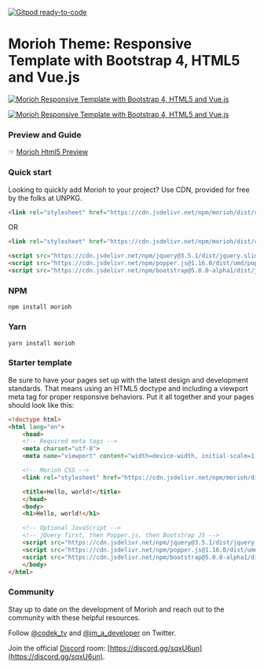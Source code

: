 [![Gitpod ready-to-code](https://img.shields.io/badge/Gitpod-ready--to--code-blue?logo=gitpod)](https://gitpod.io/#https://github.com/Morioh-Lab/morioh)

# Morioh Theme: Responsive Template with Bootstrap 4, HTML5 and Vue.js

[![Morioh Responsive Template with Bootstrap 4, HTML5 and Vue.js](https://i.imgur.com/gWYKl5F.png)](https://morioh.com/www/morioh/)

[![Morioh Responsive Template with Bootstrap 4, HTML5 and Vue.js](https://i.imgur.com/tHs60Xu.png)](https://morioh.com/www/morioh/)


### Preview and Guide

☞ [Morioh Html5 Preview](https://morioh.com/www/morioh/)


### Quick start
Looking to quickly add Morioh to your project? Use CDN, provided for free by the folks at UNPKG.

```html
<link rel="stylesheet" href="https://cdn.jsdelivr.net/npm/morioh/dist/css/morioh.min.css">
```
OR

```html
<link rel="stylesheet" href="https://cdn.jsdelivr.net/npm/morioh/dist/css/morioh.min.css">
```

```html
<script src="https://cdn.jsdelivr.net/npm/jquery@3.5.1/dist/jquery.slim.min.js"></script>
<script src="https://cdn.jsdelivr.net/npm/popper.js@1.16.0/dist/umd/popper.min.js"></script>
<script src="https://cdn.jsdelivr.net/npm/bootstrap@5.0.0-alpha1/dist/js/bootstrap.min.js"></script>
```

### NPM

```
npm install morioh
```

### Yarn

```
yarn install morioh
```

### Starter template
Be sure to have your pages set up with the latest design and development standards. That means using an HTML5 doctype and including a viewport meta tag for proper responsive behaviors. Put it all together and your pages should look like this:

```html
<!doctype html>
<html lang="en">
    <head>
    <!-- Required meta tags -->
    <meta charset="utf-8">
    <meta name="viewport" content="width=device-width, initial-scale=1, shrink-to-fit=no">

    <!-- Morioh CSS -->
    <link rel="stylesheet" href="https://cdn.jsdelivr.net/npm/morioh/dist/css/morioh.min.css">

    <title>Hello, world!</title>
    </head>
    <body>
    <h1>Hello, world!</h1>

    <!-- Optional JavaScript -->
    <!-- jQuery first, then Popper.js, then Bootstrap JS -->
    <script src="https://cdn.jsdelivr.net/npm/jquery@3.5.1/dist/jquery.slim.min.js"></script>
    <script src="https://cdn.jsdelivr.net/npm/popper.js@1.16.0/dist/umd/popper.min.js"></script>
    <script src="https://cdn.jsdelivr.net/npm/bootstrap@5.0.0-alpha1/dist/js/bootstrap.min.js"></script>
    </body>
</html>
```

### Community
Stay up to date on the development of Morioh and reach out to the community with these helpful resources.

Follow [@codek_tv](https://twitter.com/codek_tv) and [@im_a_developer](https://twitter.com/im_a_developer) on Twitter.

Join the official [Discord](https://discord.gg/sqxU6un) room: [https://discord.gg/sqxU6un](https://discord.gg/sqxU6un).